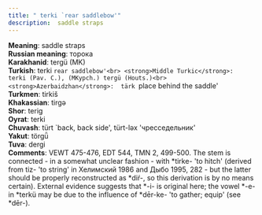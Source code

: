 ```yaml
---
title: " terki `rear saddlebow'"
description:  saddle straps
---
```


<strong>Meaning</strong>:  saddle straps<br>
<strong>Russian meaning</strong>:  торока<br>
<strong>Karakhanid</strong>:  tergü (MK)<br>
<strong>Turkish</strong>:  terki `rear saddlebow'<br>
<strong>Middle Turkic</strong>:  terki (Pav. C.), (MKypch.) tergü (Houts.)<br>
<strong>Azerbaidzhan</strong>:  tärk `place behind the saddle'<br>
<strong>Turkmen</strong>:  tirkiš<br>
<strong>Khakassian</strong>:  tirgǝ<br>
<strong>Shor</strong>:  terig<br>
<strong>Oyrat</strong>:  terki<br>
<strong>Chuvash</strong>:  türt `back, back side', türt-lǝx 'чресседельник'<br>
<strong>Yakut</strong>:  törgǖ<br>
<strong>Tuva</strong>:  dergi<br>
<strong>Comments</strong>:  VEWT 475-476, EDT 544, TMN 2, 499-500. The stem is connected - in a somewhat unclear fashion - with *tirke- 'to hitch' (derived from tiz- 'to string' in Хелимский 1986 and Дыбо 1995, 282 - but the latter should be properly reconstructed as *diŕ-, so this derivation is by no means certain). External evidence suggests that *-i- is original here; the vowel *-e- in *terkü may be due to the influence of *dēr-ke- 'to gather; equip' (see *dēr-).<br>


